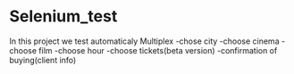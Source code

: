 # Selenium_test
In this project we test automaticaly Multiplex
-chose city
-choose cinema
-choose film
-choose hour 
-choose tickets(beta version)
-confirmation of buying(client info)

